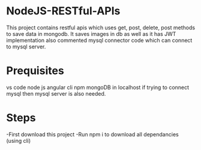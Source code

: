 # NodeJS-RESTful-APIs
This project contains restful apis which uses get, post, delete, post methods to save data in mongodb. It saves images in db as well as it has JWT implementation also commented mysql connector code which can connect to mysql server.

# Prequisites 
vs code
node js
angular cli
npm
mongoDB in localhost
if trying to connect mysql then mysql server is also needed.

# Steps 
-First download this project
-Run npm i to download all dependancies (using cli)

